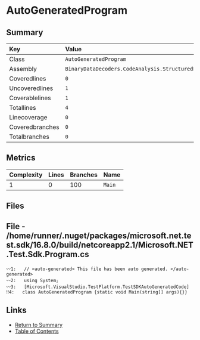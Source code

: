 ﻿# AutoGeneratedProgram

## Summary

| Key             | Value                                                 |
| :-------------- | :---------------------------------------------------- |
| Class           | `AutoGeneratedProgram`                                |
| Assembly        | `BinaryDataDecoders.CodeAnalysis.StructuredLog.Tests` |
| Coveredlines    | `0`                                                   |
| Uncoveredlines  | `1`                                                   |
| Coverablelines  | `1`                                                   |
| Totallines      | `4`                                                   |
| Linecoverage    | `0`                                                   |
| Coveredbranches | `0`                                                   |
| Totalbranches   | `0`                                                   |

## Metrics

| Complexity | Lines | Branches | Name    |
| :--------- | :---- | :------- | :------ |
| 1          | 0     | 100      | `Main`  |

## Files

## File - /home/runner/.nuget/packages/microsoft.net.test.sdk/16.8.0/build/netcoreapp2.1/Microsoft.NET.Test.Sdk.Program.cs

```CSharp
〰1:   // <auto-generated> This file has been auto generated. </auto-generated>
〰2:   using System;
〰3:   [Microsoft.VisualStudio.TestPlatform.TestSDKAutoGeneratedCode]
‼4:   class AutoGeneratedProgram {static void Main(string[] args){}}
```

## Links

* [Return to Summary](Summary.md)
* [Table of Contents](../TOC.md)

